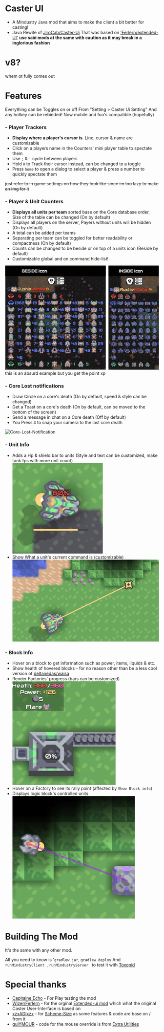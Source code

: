 # Caster UI 

- A Mindustry Java mod that aims to make the client a bit better for casting!
- Java Rewite of [JiroCab/Caster-Ui](https://github.com/JiroCab/Caster-Ui) That was based on ['Ferlern/extended-UI'](https://github.com/ferlern/extended-ui-v7) **use said mods at the same with caution as it may break in a inglorious fashion**

# v8?
whem ot fully comes out

# Features
Everything can be Toggles on or off From "Setting > Caster Ui Setting"
And any hotkey can be rebinded!
Now mobile and foo's compatible (hopefully)

### - Player Trackers
- **Display where a player's cursor is**. Line, cursor & name are customizable
- Click on a players name in the Counters' mini player table to spectate them
- Use `;` & `'` cycle between players
- Hold `H` to Track their cursor instead, can be changed to a toggle
- Press  `home` to open a dialog to select a player & press a number to quickly spectate them

~~just refer to in game settings on how they look like since im too lazy to make an img for it~~

### - Player & Unit Counters
- **Displays all units per team** sorted base on the Core database order, Size of the table can be changed (On by default)
- Displays all players on the server, Payers without units will be hidden (On by default)
- A total can be added per teams
- Separating per team can be toggled for better readability or compactness (On by default)
- Counts can be changed to be beside or on top of a units icon (Beside by default)
- Customizable global and on command hide-list!

![counters-img](/assests-raw/counters.png)
this is an absurd example but you get the point xp

### - Core Lost notifications
- Draw Circle on a core's death (On by default, speed & style can be changed)
- Get a Toast on a core's death (On by default, can be moved to the bottom of the screen)
- Send a message in chat on a Core death (Off by default)
- You Press `G` to snap your camera to the last core death

![Core-Lost-Notification](https://user-images.githubusercontent.com/57391931/180737689-a11c7c35-9cae-4c49-8681-2ee338827b68.gif)

### - Unit Info
- Adds a Hp & shield bar to units (Style and text can be customized, make tank fps with more unit count)
![unit-health-shield-bar](assests-raw/units-bars.png)
- Show What a unit's current command is (customizable)
![unit-cmd](assests-raw/units-cmd.png)

### - Block Info
- Hover on a block to get information such as power, items, liquids & etc.
- Show health of hovered blocks - for no reason other than be a less cool version of [deltanedas/waisa](https://github.com/deltanedas/waisa)
- Render Factories' progress (bars can be customized)
  ![block-info](assests-raw/blk-info.png)
- Hover on a Factory to see its rally point (affected by `Show Block info`)
- Displays logic block's controlled units
![logic-line](assests-raw/blk-logic.png)


# Building The Mod
It's the same with any other mod.

All you need to know is '`gradlew jar`, `gradlew deploy`
And `runMindustryClient `, `runMindustryServer ` to test it with [Toxopid](https://github.com/Xpdustry/Toxopid)

# Special thanks
- [Capitaine Echo](https://www.twitch.tv/capitaine_echo) - For Play testing the mod
- [Wizer/Ferlern](https://github.com/Ferlern) - for the orginal [Extended-ui mod](https://github.com/Ferlern/extended-UI-v7) which what the original Caster User-Interface is based on
- [xzxADIxzx](https://github.com/xzxADIxzx) - for [Scheme-Size](https://github.com/xzxADIxzx/Scheme-Size) as some features & code are base on / from it
- [guiYMOUR](https://github.com/guiYMOUR) - code for the mouse override is from [Extra Utilities](https://github.com/guiYMOUR/mindustry-Extra-Utilities-mod)
